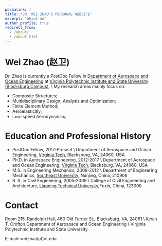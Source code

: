 ```yaml
---
permalink: /
title: "DR. WEI ZHAO'S PERSONAL WEBSITE"
excerpt: "About me"
author_profile: true
redirect_from: 
  - /about/
  - /about.html
---
```


# Wei Zhao (赵卫)
Dr. Zhao is currently a PostDoc Fellow in [Department of Aerospace and Ocean Engineering](www.aoe.vt.edu) at [Virginia Polytechnic Institute and State University (Blacksburg Campus)](https://vt.edu/). \\
My research areas mainly focus on:
* Composite Structures;
* Multidisciplinary Design, Analysis and Optimization;
* Finite Element Method;
* Aeroelasticitiy;
* Low-speed Aerodynamics;


# Education and Professional History
* PostDoc Fellow, 2017-Present \\
Department of Aerospace and Ocean Engineering, [Virginia Tech](https://vt.edu/), Blacksburg, VA, 24060, USA 
* Ph.D. in Aerospace Engineering, 2012-2017 \\
Department of Aerospace and Ocean Engineering, [Virginia Tech](https://vt.edu/), Blacksburg, VA, 24060, USA 
* M.S. in Engineering Mechanics, 2009-2012 \\
Department of Engineering Mechanics, [Southeast University](http://www.seu.edu.cn), Nanjing, China, 210906
* B. S. in Civil Engineering, 2005-2009 \\
College of Civil Engineering and Architecture, [Liaoning Technical University](http://www.lntu.edu.cn),Fuxin, China, 123000


# Contact

Room 215, Randolph Hall, 460 Old Turner St., Blacksburg, VA, 24061  \\
Kevin T. Crofton Department of Aerospace and Ocean Engineering \\
Virginia Polytechnic Institute and State University


E-mail: weizhao(at)vt.edu
